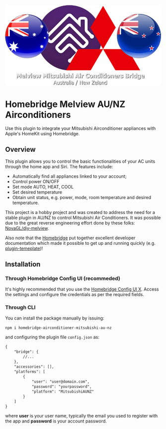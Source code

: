 
<p align="center">

<img src="https://github.com/aurc/melview-mitsubishi-au-nz/raw/master/assets/Logo.png">

</p>

# Homebridge Melview AU/NZ Airconditioners

Use this plugin to integrate your Mitsubishi Airconditioner appliances with Apple's HomeKit using Homebridge.

## Overview

This plugin allows you to control the basic functionalities of your AC units through the home app and Siri. The features include:
- Automatically find all appliances linked to your account;
- Control power ON/OFF
- Set mode AUTO, HEAT, COOL
- Set desired temperature
- Obtain unit status, e.g. power, mode, room temperature and desired temperature.

This project is a hobby project and was created to address the need for a stable plugin
in AU/NZ to control Mitsubishi Air Conditioners. It was possible due to the great
reverse engineering effort done by these folks: [NovaGL/diy-melview](https://github.com/NovaGL/diy-melview).

Also note that the [Homebridge](https://homebridge.io/) put together excellent developer
documentation which made it possible to get up and running quickly (e.g. 
[plugin-temeplate](https://github.com/homebridge/homebridge-plugin-template))!

## Installation

### Through Homebridge Config UI (recommeded)
It's highly recommended that you use the [Homebridge Config UI X](https://github.com/oznu/homebridge-config-ui-x). Access
the settings and configure the credentials as per the required fields.

### Through CLI

You can install the package manually by issuing:
````
npm i homebridge-airconditioner-mitsubishi-au-nz
````
and configuring the plugin file `config.json` as:
````
{
    "bridge": {
        //...
    },
    "accessories": [],
    "platforms": [
        {
            "user": "user@domain.com",
            "password": "yourpassword",
            "platform": "MitsubishiAUNZ"
        }
    ]
}
````
where **user** is your user name, typically the email you used to register with the app 
and **password** is your account password.


